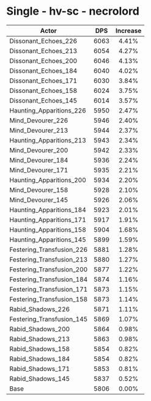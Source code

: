 # Single - hv-sc - necrolord
| Actor | DPS | Increase |
|---|:---:|:---:|
|Dissonant_Echoes_226|6063|4.41%|
|Dissonant_Echoes_213|6054|4.27%|
|Dissonant_Echoes_200|6046|4.13%|
|Dissonant_Echoes_184|6040|4.02%|
|Dissonant_Echoes_171|6030|3.84%|
|Dissonant_Echoes_158|6024|3.75%|
|Dissonant_Echoes_145|6014|3.57%|
|Haunting_Apparitions_226|5950|2.47%|
|Mind_Devourer_226|5946|2.40%|
|Mind_Devourer_213|5944|2.37%|
|Haunting_Apparitions_213|5943|2.34%|
|Mind_Devourer_200|5942|2.33%|
|Mind_Devourer_184|5936|2.24%|
|Mind_Devourer_171|5935|2.21%|
|Haunting_Apparitions_200|5934|2.20%|
|Mind_Devourer_158|5928|2.10%|
|Mind_Devourer_145|5926|2.06%|
|Haunting_Apparitions_184|5923|2.01%|
|Haunting_Apparitions_171|5917|1.91%|
|Haunting_Apparitions_158|5904|1.68%|
|Haunting_Apparitions_145|5899|1.59%|
|Festering_Transfusion_226|5881|1.28%|
|Festering_Transfusion_213|5880|1.27%|
|Festering_Transfusion_200|5877|1.22%|
|Festering_Transfusion_184|5874|1.16%|
|Festering_Transfusion_171|5873|1.15%|
|Festering_Transfusion_158|5873|1.14%|
|Rabid_Shadows_226|5871|1.11%|
|Festering_Transfusion_145|5869|1.07%|
|Rabid_Shadows_200|5864|0.98%|
|Rabid_Shadows_213|5863|0.98%|
|Rabid_Shadows_158|5854|0.82%|
|Rabid_Shadows_184|5854|0.82%|
|Rabid_Shadows_171|5853|0.81%|
|Rabid_Shadows_145|5837|0.52%|
|Base|5806|0.00%|
